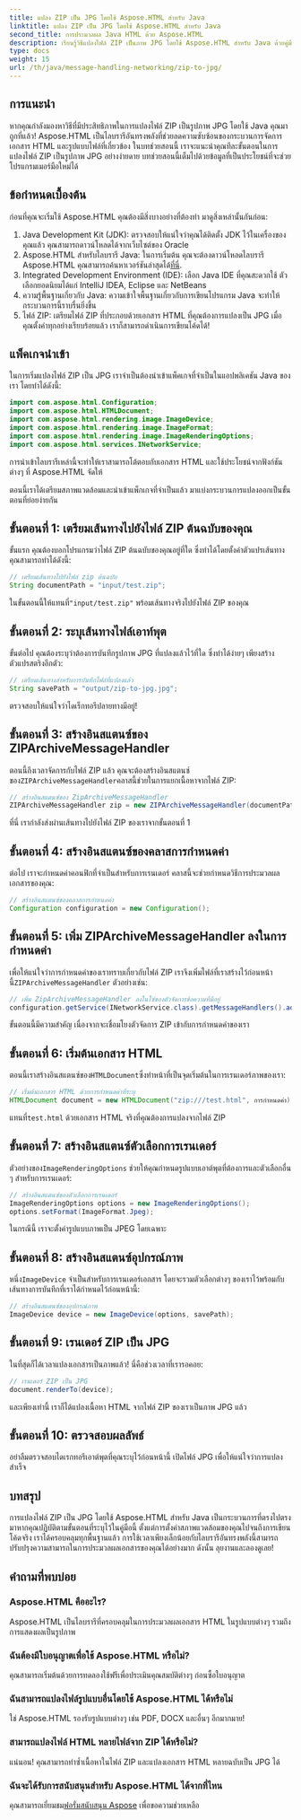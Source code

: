 ```yaml
---
title: แปลง ZIP เป็น JPG โดยใช้ Aspose.HTML สำหรับ Java
linktitle: แปลง ZIP เป็น JPG โดยใช้ Aspose.HTML สำหรับ Java
second_title: การประมวลผล Java HTML ด้วย Aspose.HTML
description: เรียนรู้วิธีแปลงไฟล์ ZIP เป็นภาพ JPG โดยใช้ Aspose.HTML สำหรับ Java ด้วยคู่มือทีละขั้นตอนนี้
type: docs
weight: 15
url: /th/java/message-handling-networking/zip-to-jpg/
---
```

## การแนะนำ
หากคุณกำลังมองหาวิธีที่มีประสิทธิภาพในการแปลงไฟล์ ZIP เป็นรูปภาพ JPG โดยใช้ Java คุณมาถูกที่แล้ว! Aspose.HTML เป็นไลบรารีอันทรงพลังที่ช่วยลดความซับซ้อนของกระบวนการจัดการเอกสาร HTML และรูปแบบไฟล์ที่เกี่ยวข้อง ในบทช่วยสอนนี้ เราจะแนะนำคุณทีละขั้นตอนในการแปลงไฟล์ ZIP เป็นรูปภาพ JPG อย่างง่ายดาย บทช่วยสอนนี้เต็มไปด้วยข้อมูลที่เป็นประโยชน์ที่จะช่วยโปรแกรมเมอร์มือใหม่ได้
## ข้อกำหนดเบื้องต้น
ก่อนที่คุณจะเริ่มใช้ Aspose.HTML คุณต้องมีสิ่งบางอย่างที่ต้องทำ มาดูสิ่งเหล่านั้นกันก่อน:
1. Java Development Kit (JDK): ตรวจสอบให้แน่ใจว่าคุณได้ติดตั้ง JDK ไว้ในเครื่องของคุณแล้ว คุณสามารถดาวน์โหลดได้จากเว็บไซต์ของ Oracle
2.  Aspose.HTML สำหรับไลบรารี Java: ในการเริ่มต้น คุณจะต้องดาวน์โหลดไลบรารี Aspose.HTML คุณสามารถค้นหาเวอร์ชันล่าสุดได้[ที่นี่](https://releases.aspose.com/html/java/).
3. Integrated Development Environment (IDE): เลือก Java IDE ที่คุณสะดวกใช้ ตัวเลือกยอดนิยมได้แก่ IntelliJ IDEA, Eclipse และ NetBeans
4. ความรู้พื้นฐานเกี่ยวกับ Java: ความเข้าใจพื้นฐานเกี่ยวกับการเขียนโปรแกรม Java จะทำให้กระบวนการนี้ราบรื่นยิ่งขึ้น
5. ไฟล์ ZIP: เตรียมไฟล์ ZIP ที่ประกอบด้วยเอกสาร HTML ที่คุณต้องการแปลงเป็น JPG
เมื่อคุณตั้งค่าทุกอย่างเรียบร้อยแล้ว เราก็สามารถดำเนินการเขียนโค้ดได้!
## แพ็คเกจนำเข้า
ในการเริ่มแปลงไฟล์ ZIP เป็น JPG เราจำเป็นต้องนำเข้าแพ็คเกจที่จำเป็นในแอปพลิเคชัน Java ของเรา โดยทำได้ดังนี้:
```java
import com.aspose.html.Configuration;
import com.aspose.html.HTMLDocument;
import com.aspose.html.rendering.image.ImageDevice;
import com.aspose.html.rendering.image.ImageFormat;
import com.aspose.html.rendering.image.ImageRenderingOptions;
import com.aspose.html.services.INetworkService;
```
การนำเข้าไลบรารีเหล่านี้จะทำให้เราสามารถโต้ตอบกับเอกสาร HTML และใช้ประโยชน์จากฟังก์ชันต่างๆ ที่ Aspose.HTML จัดให้

ตอนนี้เราได้เตรียมสภาพแวดล้อมและนำเข้าแพ็กเกจที่จำเป็นแล้ว มาแบ่งกระบวนการแปลงออกเป็นขั้นตอนที่ย่อยง่ายกัน
## ขั้นตอนที่ 1: เตรียมเส้นทางไปยังไฟล์ ZIP ต้นฉบับของคุณ
ขั้นแรก คุณต้องบอกโปรแกรมว่าไฟล์ ZIP ต้นฉบับของคุณอยู่ที่ใด ซึ่งทำได้โดยตั้งค่าตัวแปรเส้นทาง คุณสามารถทำได้ดังนี้:
```java
// เตรียมเส้นทางไปยังไฟล์ zip ต้นฉบับ
String documentPath = "input/test.zip";
```
 ในขั้นตอนนี้ให้แทนที่`"input/test.zip"` พร้อมเส้นทางจริงไปยังไฟล์ ZIP ของคุณ 
## ขั้นตอนที่ 2: ระบุเส้นทางไฟล์เอาท์พุต
ขั้นต่อไป คุณต้องระบุว่าต้องการบันทึกรูปภาพ JPG ที่แปลงแล้วไว้ที่ใด ซึ่งทำได้ง่ายๆ เพียงสร้างตัวแปรสตริงอีกตัว:
```java
// เตรียมเส้นทางสำหรับการบันทึกไฟล์ที่แปลงแล้ว
String savePath = "output/zip-to-jpg.jpg";
```
ตรวจสอบให้แน่ใจว่าไดเร็กทอรีปลายทางมีอยู่!
## ขั้นตอนที่ 3: สร้างอินสแตนซ์ของ ZIPArchiveMessageHandler
 ตอนนี้ถึงเวลาจัดการกับไฟล์ ZIP แล้ว คุณจะต้องสร้างอินสแตนซ์ของ`ZIPArchiveMessageHandler`คลาสนี้ช่วยในการแยกเนื้อหาจากไฟล์ ZIP:
```java
// สร้างอินสแตนซ์ของ ZipArchiveMessageHandler
ZIPArchiveMessageHandler zip = new ZIPArchiveMessageHandler(documentPath);
```
ที่นี่ เรากำลังส่งผ่านเส้นทางไปยังไฟล์ ZIP ของเราจากขั้นตอนที่ 1
## ขั้นตอนที่ 4: สร้างอินสแตนซ์ของคลาสการกำหนดค่า
ต่อไป เราจะกำหนดค่าคอนฟิกที่จำเป็นสำหรับการเรนเดอร์ คลาสนี้จะช่วยกำหนดวิธีการประมวลผลเอกสารของคุณ:
```java
// สร้างอินสแตนซ์ของคลาสการกำหนดค่า
Configuration configuration = new Configuration();
```
## ขั้นตอนที่ 5: เพิ่ม ZIPArchiveMessageHandler ลงในการกำหนดค่า
 เพื่อให้แน่ใจว่าการกำหนดค่าของเราทราบเกี่ยวกับไฟล์ ZIP เราจึงเพิ่มไฟล์ที่เราสร้างไว้ก่อนหน้านี้`ZIPArchiveMessageHandler` ตัวอย่างเช่น:
```java
// เพิ่ม ZipArchiveMessageHandler ลงในโซ่ของตัวจัดการข้อความที่มีอยู่
configuration.getService(INetworkService.class).getMessageHandlers().addItem(zip);
```
ขั้นตอนนี้มีความสำคัญ เนื่องจากจะเชื่อมโยงตัวจัดการ ZIP เข้ากับการกำหนดค่าของเรา
## ขั้นตอนที่ 6: เริ่มต้นเอกสาร HTML
 ตอนนี้เราสร้างอินสแตนซ์ของ`HTMLDocument`ซึ่งทำหน้าที่เป็นจุดเริ่มต้นในการเรนเดอร์ภาพของเรา:
```java
// เริ่มต้นเอกสาร HTML ด้วยการกำหนดค่าที่ระบุ
HTMLDocument document = new HTMLDocument("zip:///test.html", การกำหนดค่า);
```
 แทนที่`test.html` ด้วยเอกสาร HTML จริงที่คุณต้องการแปลงจากไฟล์ ZIP
## ขั้นตอนที่ 7: สร้างอินสแตนซ์ตัวเลือกการเรนเดอร์
 ตัวอย่างของ`ImageRenderingOptions` ช่วยให้คุณกำหนดรูปแบบเอาต์พุตที่ต้องการและตัวเลือกอื่น ๆ สำหรับการเรนเดอร์:
```java
// สร้างอินสแตนซ์ของตัวเลือกการเรนเดอร์
ImageRenderingOptions options = new ImageRenderingOptions();
options.setFormat(ImageFormat.Jpeg);
```
ในกรณีนี้ เราจะตั้งค่ารูปแบบภาพเป็น JPEG โดยเฉพาะ
## ขั้นตอนที่ 8: สร้างอินสแตนซ์อุปกรณ์ภาพ
 หนึ่ง`ImageDevice` จำเป็นสำหรับการเรนเดอร์เอกสาร โดยจะรวมตัวเลือกต่างๆ ของเราไว้พร้อมกับเส้นทางการบันทึกที่เราได้กำหนดไว้ก่อนหน้านี้:
```java
// สร้างอินสแตนซ์ของอุปกรณ์ภาพ
ImageDevice device = new ImageDevice(options, savePath);
```
## ขั้นตอนที่ 9: เรนเดอร์ ZIP เป็น JPG
ในที่สุดก็ได้เวลาแปลงเอกสารเป็นภาพแล้ว! นี่คือช่วงเวลาที่เรารอคอย:
```java
// เรนเดอร์ ZIP เป็น JPG
document.renderTo(device);
```
และเพียงเท่านี้ เราก็ได้แปลงเนื้อหา HTML จากไฟล์ ZIP ของเราเป็นภาพ JPG แล้ว 
## ขั้นตอนที่ 10: ตรวจสอบผลลัพธ์
อย่าลืมตรวจสอบไดเรกทอรีเอาต์พุตที่คุณระบุไว้ก่อนหน้านี้ เปิดไฟล์ JPG เพื่อให้แน่ใจว่าการแปลงสำเร็จ
## บทสรุป
การแปลงไฟล์ ZIP เป็น JPG โดยใช้ Aspose.HTML สำหรับ Java เป็นกระบวนการที่ตรงไปตรงมาหากคุณปฏิบัติตามขั้นตอนที่ระบุไว้ในคู่มือนี้ ตั้งแต่การตั้งค่าสภาพแวดล้อมของคุณไปจนถึงการเขียนโค้ดจริง เราได้ครอบคลุมทุกพื้นฐานแล้ว การใช้เวลาเพียงเล็กน้อยกับไลบรารีอันทรงพลังนี้สามารถปรับปรุงความสามารถในการประมวลผลเอกสารของคุณได้อย่างมาก ดังนั้น ลุยงานและลองดูเลย!
## คำถามที่พบบ่อย
### Aspose.HTML คืออะไร?
Aspose.HTML เป็นไลบรารีที่ครอบคลุมในการประมวลผลเอกสาร HTML ในรูปแบบต่างๆ รวมถึงการแสดงผลเป็นรูปภาพ
### ฉันต้องมีใบอนุญาตเพื่อใช้ Aspose.HTML หรือไม่?
คุณสามารถเริ่มต้นด้วยการทดลองใช้ฟรีเพื่อประเมินคุณสมบัติต่างๆ ก่อนซื้อใบอนุญาต
### ฉันสามารถแปลงไฟล์รูปแบบอื่นโดยใช้ Aspose.HTML ได้หรือไม่
ใช่ Aspose.HTML รองรับรูปแบบต่างๆ เช่น PDF, DOCX และอื่นๆ อีกมากมาย!
### สามารถแปลงไฟล์ HTML หลายไฟล์จาก ZIP ได้หรือไม่?
แน่นอน! คุณสามารถทำซ้ำเนื้อหาในไฟล์ ZIP และแปลงเอกสาร HTML หลายฉบับเป็น JPG ได้
### ฉันจะได้รับการสนับสนุนสำหรับ Aspose.HTML ได้จากที่ไหน
 คุณสามารถเยี่ยมชม[ฟอรั่มสนับสนุน Aspose](https://forum.aspose.com/c/html/29) เพื่อขอความช่วยเหลือ